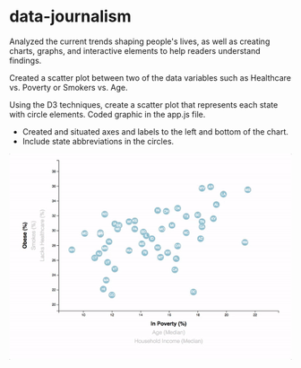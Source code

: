 # data-journalism

Analyzed the current trends shaping people's lives, as well as creating charts, graphs, and interactive elements to help readers understand findings.

Created a scatter plot between two of the data variables such as Healthcare vs. Poverty or Smokers vs. Age.

Using the D3 techniques, create a scatter plot that represents each state with circle elements. Coded graphic in the app.js file.
*	Created and situated axes and labels to the left and bottom of the chart.
*	Include state abbreviations in the circles.

![7-animated-scatter](Images/7-animated-scatter.gif)

